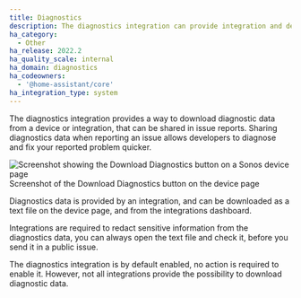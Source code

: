 ```yaml
---
title: Diagnostics
description: The diagnostics integration can provide integration and device information for debugging purposes.
ha_category:
  - Other
ha_release: 2022.2
ha_quality_scale: internal
ha_domain: diagnostics
ha_codeowners:
  - '@home-assistant/core'
ha_integration_type: system
---
```


The diagnostics integration provides a way to download diagnostic data from
a device or integration, that can be shared in issue reports. Sharing
diagnostics data when reporting an issue allows developers to diagnose 
and fix your reported problem quicker.

<p class='img'>
<img class="no-shadow" src='/images/blog/2022-02/diagnostics.png' alt='Screenshot showing the Download Diagnostics button on a Sonos device page'>
Screenshot of the Download Diagnostics button on the device page
</p>

Diagnostics data is provided by an integration, and can be downloaded
as a text file on the device page, and from the integrations dashboard.

Integrations are required to redact sensitive information from the diagnostics
data, you can always open the text file and check it, before you send
it in a public issue.

The diagnostics integration is by default enabled, no action is required to
enable it. However, not all integrations provide the possibility to download
diagnostic data.
